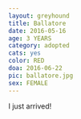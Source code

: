 ```yaml
---
layout: greyhound
title: Ballatore
date: 2016-05-16
age: 3 YEARS
category: adopted
cats: yes
color: RED
doa: 2016-06-22
pic: ballatore.jpg
sex: FEMALE
---
```


I just arrived!
